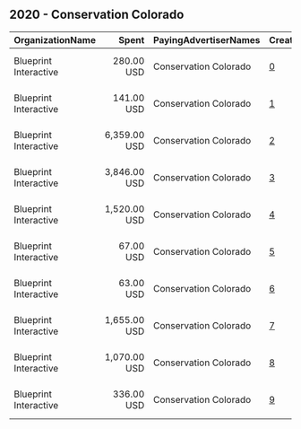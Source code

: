 ## 2020 - Conservation Colorado 
|OrganizationName|Spent|PayingAdvertiserNames|CreativeUrls|Impressions|Genders|AgeBrackets|CountryCodes|BillingAddresses|CandidateBallotInformation|
|:---|---:|:---|:---|---:|:---|:---|:---|:---|:---|
|Blueprint Interactive|280.00 USD|Conservation Colorado|[0](https://www.snap.com/political-ads/asset/520c4bb1a4957ff4241dff4b067f4e8b357c3de7ad9148378b887826a80500bf?mediaType=mp4)|88,098|FEMALE|18+|united states|"1730 Rhode Island Ave NW Suite 1014,Washington,20036,US"||
|Blueprint Interactive|141.00 USD|Conservation Colorado|[1](https://www.snap.com/political-ads/asset/da49f5a874482bd812f5d5f516673403518ad4687056a32be43c8490715cfa57?mediaType=mp4)|46,180|FEMALE|18+|united states|"1730 Rhode Island Ave NW Suite 1014,Washington,20036,US"||
|Blueprint Interactive|6,359.00 USD|Conservation Colorado|[2](https://www.snap.com/political-ads/asset/95bdc581c47c583738cb5a5cd41c6ab9fbba3280cc605295d3528fc59b4bc25a?mediaType=mp4)|2,612,707|MALE|18+|united states|"1730 Rhode Island Ave NW Suite 1014,Washington,20036,US"||
|Blueprint Interactive|3,846.00 USD|Conservation Colorado|[3](https://www.snap.com/political-ads/asset/39a86eef9f8ef543d61e10fa7435d8e7eb0526b55a242b92afae76820cf3f690?mediaType=mp4)|1,606,283|MALE|18+|united states|"1730 Rhode Island Ave NW Suite 1014,Washington,20036,US"||
|Blueprint Interactive|1,520.00 USD|Conservation Colorado|[4](https://www.snap.com/political-ads/asset/ffdd436689d0c67ae6cf1e1d075f8583f747615ab38c3b497b03c17c718617b4?mediaType=mp4)|452,486|FEMALE|18+|united states|"1730 Rhode Island Ave NW Suite 1014,Washington,20036,US"||
|Blueprint Interactive|67.00 USD|Conservation Colorado|[5](https://www.snap.com/political-ads/asset/8a37e4ec3fec016b8937bf0865a3f1dcd29b847f82d42ddc8f31a978394713db?mediaType=mp4)|21,492|FEMALE|18+|united states|"1730 Rhode Island Ave NW Suite 1014,Washington,20036,US"||
|Blueprint Interactive|63.00 USD|Conservation Colorado|[6](https://www.snap.com/political-ads/asset/fa15e1d232c30f864c6870beac77b3252e098ee3e88a336c716a5389978beeed?mediaType=mp4)|23,214|FEMALE|18+|united states|"1730 Rhode Island Ave NW Suite 1014,Washington,20036,US"||
|Blueprint Interactive|1,655.00 USD|Conservation Colorado|[7](https://www.snap.com/political-ads/asset/dbd0b104a3f4f48eb4b349e3e1d6c2bb088738ff7b48c16d903e51209196912a?mediaType=mp4)|518,588|FEMALE|18+|united states|"1730 Rhode Island Ave NW Suite 1014,Washington,20036,US"||
|Blueprint Interactive|1,070.00 USD|Conservation Colorado|[8](https://www.snap.com/political-ads/asset/ffdd436689d0c67ae6cf1e1d075f8583f747615ab38c3b497b03c17c718617b4?mediaType=mp4)|508,517|FEMALE|18+|united states|"1730 Rhode Island Ave NW Suite 1014,Washington,20036,US"||
|Blueprint Interactive|336.00 USD|Conservation Colorado|[9](https://www.snap.com/political-ads/asset/a6d1547b4fbc625dca6a2b784a6c4439e145325ea0f1dc0e8ed68c99575b3418?mediaType=mp4)|74,823|FEMALE|18+|united states|"1730 Rhode Island Ave NW Suite 1014,Washington,20036,US"||
